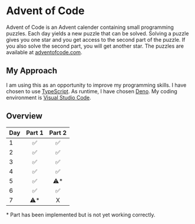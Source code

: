 # Advent of Code

Advent of Code is an Advent calender containing small programming puzzles. Each day yields a new puzzle that can be
solved. Solving a puzzle gives you one star and you get access to the second part of the puzzle. If you also solve the
second part, you will get another star. The puzzles are available at [adventofcode.com](https://adventofcode.com/).

## My Approach

I am using this as an opportunity to improve my programming skills. I have chosen to use [TypeScript](https://www.typescriptlang.org/). As runtime, I have chosen [Deno](https://deno.land/). My coding environment is [Visual Studio Code](https://code.visualstudio.com/).

## Overview

| Day | Part 1 | Part 2 |
| --- | :----: | :----: |
| 1   |   ✅   |   ✅   |
| 2   |   ✅   |   ✅   |
| 3   |   ✅   |   ✅   |
| 4   |   ✅   |   ✅   |
| 5   |   ✅   |  ⚠️\*  |
| 6   |   ✅   |   ✅   |
| 7   |  ⚠️\*  |   X    |

\* Part has been implemented but is not yet working correctly.

